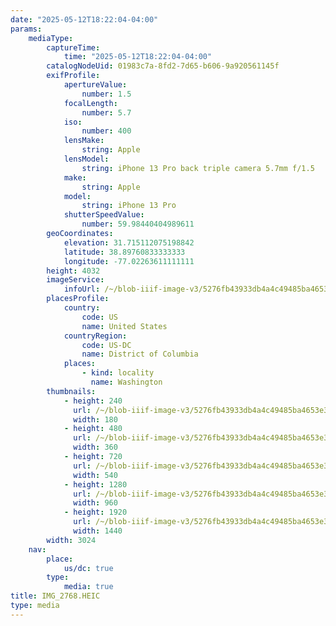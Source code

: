 ```yaml
---
date: "2025-05-12T18:22:04-04:00"
params:
    mediaType:
        captureTime:
            time: "2025-05-12T18:22:04-04:00"
        catalogNodeUid: 01983c7a-8fd2-7d65-b606-9a920561145f
        exifProfile:
            apertureValue:
                number: 1.5
            focalLength:
                number: 5.7
            iso:
                number: 400
            lensMake:
                string: Apple
            lensModel:
                string: iPhone 13 Pro back triple camera 5.7mm f/1.5
            make:
                string: Apple
            model:
                string: iPhone 13 Pro
            shutterSpeedValue:
                number: 59.98440404989611
        geoCoordinates:
            elevation: 31.715112075198842
            latitude: 38.89760833333333
            longitude: -77.02263611111111
        height: 4032
        imageService:
            infoUrl: /~/blob-iiif-image-v3/5276fb43933db4a4c49485ba4653e3f970f7576750ecb4e6c20fafac6ac7557c/info.json
        placesProfile:
            country:
                code: US
                name: United States
            countryRegion:
                code: US-DC
                name: District of Columbia
            places:
                - kind: locality
                  name: Washington
        thumbnails:
            - height: 240
              url: /~/blob-iiif-image-v3/5276fb43933db4a4c49485ba4653e3f970f7576750ecb4e6c20fafac6ac7557c/full/180%2C240/0/default.jpg
              width: 180
            - height: 480
              url: /~/blob-iiif-image-v3/5276fb43933db4a4c49485ba4653e3f970f7576750ecb4e6c20fafac6ac7557c/full/360%2C480/0/default.jpg
              width: 360
            - height: 720
              url: /~/blob-iiif-image-v3/5276fb43933db4a4c49485ba4653e3f970f7576750ecb4e6c20fafac6ac7557c/full/540%2C720/0/default.jpg
              width: 540
            - height: 1280
              url: /~/blob-iiif-image-v3/5276fb43933db4a4c49485ba4653e3f970f7576750ecb4e6c20fafac6ac7557c/full/960%2C1280/0/default.jpg
              width: 960
            - height: 1920
              url: /~/blob-iiif-image-v3/5276fb43933db4a4c49485ba4653e3f970f7576750ecb4e6c20fafac6ac7557c/full/1440%2C1920/0/default.jpg
              width: 1440
        width: 3024
    nav:
        place:
            us/dc: true
        type:
            media: true
title: IMG_2768.HEIC
type: media
---
```

